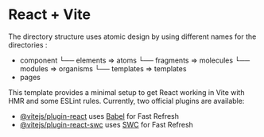 # React + Vite

The directory structure uses atomic design by using different names for the directories :

-  component
   └── elements => atoms
   └── fragments => molecules
   └── modules => organisms
   └── templates => templates
-  pages

This template provides a minimal setup to get React working in Vite with HMR and some ESLint rules.
Currently, two official plugins are available:

-  [@vitejs/plugin-react](https://github.com/vitejs/vite-plugin-react/blob/main/packages/plugin-react/README.md) uses [Babel](https://babeljs.io/) for Fast Refresh
-  [@vitejs/plugin-react-swc](https://github.com/vitejs/vite-plugin-react-swc) uses [SWC](https://swc.rs/) for Fast Refresh
